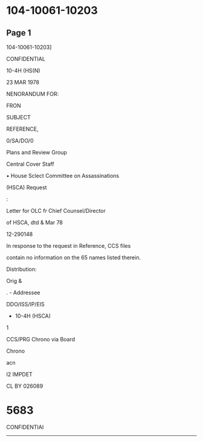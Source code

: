 # 104-10061-10203

## Page 1

104-10061-10203]

CONFIDENTIAL

10-4H (HS(N)

23 MAR 1978

NENORANDUM FOR:

FRON

SUBJECT

REFERENCE,

0/SA/DO/0

Plans and Review Group

Central Cover Staff

• House Sclect Committee on Assassinations

(HSCA) Request

:

Letter for OLC fr Chief Counsel/Director

of HSCA, dtd & Mar 78

12-290148

In response to the request in Reference, CCS files

contain no information on the 65 names listed therein.

Distribution:

Orig &

. - Addressee

DDO/ISS/IP/EIS

- 10-4H (HSCA)

1

CCS/PRG Chrono via Board

Chrono

acn

I2 IMPDET

CL BY 026089

# 5683

CONFIDENTIAI

---

